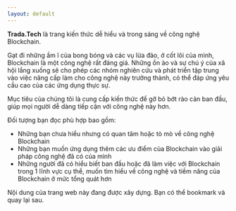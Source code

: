 ```yaml
---
layout: default
---
```

**Trada.Tech** là trang kiến thức dễ hiểu và trong sáng về công nghệ Blockchain.

Gạt đi những ầm ĩ của bong bóng và các vụ lừa đảo, ở cốt lõi của mình, Blockchain là một công nghệ rất đáng giá. Những ồn ào và sự chú ý của xã hội lắng xuống sẽ cho phép các nhóm nghiên cứu và phát triển tập trung vào việc nâng cấp làm cho công nghệ này trưởng thành, có thể đáp ứng yêu cầu cao của các ứng dụng thực sự.

Mục tiêu của chúng tôi là cung cấp kiến thức để gỡ bỏ bớt rào cản ban đầu, giúp mọi người dễ dàng tiếp cận với công nghệ này hơn.

Đối tượng bạn đọc phù hợp bao gồm:
- Những bạn chưa hiểu nhưng có quan tâm hoặc tò mò về công nghệ Blockchain
- Những bạn muốn ứng dụng thêm các ưu điểm của Blockchain vào giải pháp công nghệ đã có của mình
- Những người đã có hiểu biết ban đầu hoặc đã làm việc với Blockchain trong 1 lĩnh vực cụ thể, muốn tìm hiểu về công nghệ và tiềm năng của Blockchain ở mức tổng quát hơn

Nội dung của trang web này đang được xây dựng. Bạn có thể bookmark và quay lại sau.
